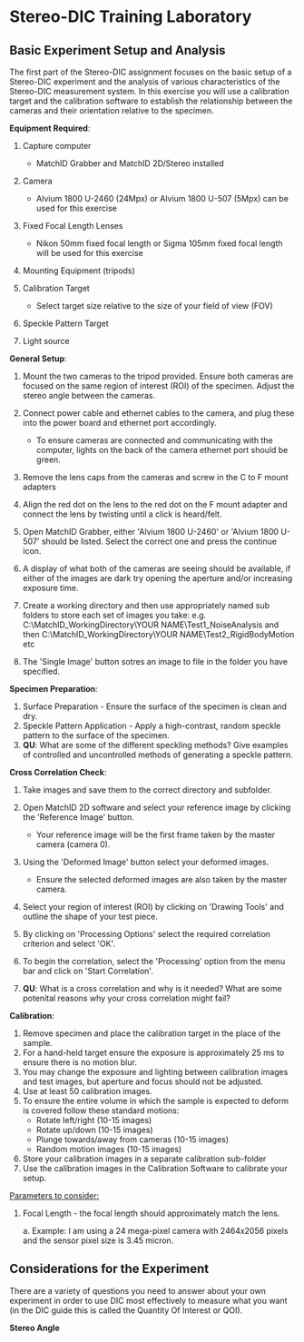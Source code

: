 # Stereo-DIC Training Laboratory
## Basic Experiment Setup and Analysis
The first part of the Stereo-DIC assignment focuses on the basic setup of a Stereo-DIC experiment and the analysis of various characteristics of the Stereo-DIC measurement system. In this exercise you will use a calibration target and the calibration software to establish the relationship between the cameras and their orientation relative to the specimen.

**Equipment Required**:
1. Capture computer
       
   * MatchID Grabber and MatchID 2D/Stereo installed    
2. Camera

   * Alvium 1800 U-2460 (24Mpx) or Alvium 1800 U-507 (5Mpx) can be used for this exercise
3.  Fixed Focal Length Lenses

    * Nikon 50mm fixed focal length or Sigma 105mm fixed focal length will be used for this exercise

4.  Mounting Equipment (tripods)
5.  Calibration Target
    
    * Select target size relative to the size of your field of view (FOV)
6. Speckle Pattern Target
7. Light source


**General Setup**:

1. Mount the two cameras to the tripod provided. Ensure both cameras are focused on the same region of interest (ROI) of the specimen.  Adjust the stereo angle between the cameras.
2. Connect power cable and ethernet cables to the camera, and plug these into the power board and ethernet port accordingly.

    * To ensure cameras are connected and communicating with the computer, lights on the back of the camera ethernet port should be green.

3. Remove the lens caps from the cameras and screw in the C to F mount adapters  
4. Align the red dot on the lens to the red dot on the F mount adapter and connect the lens by twisting until a click is heard/felt.
5. Open MatchID Grabber, either 'Alvium 1800 U-2460' or 'Alvium 1800 U-507' should be listed. Select the correct one and press the continue icon.
6. A display of what both of the cameras are seeing should be available, if either of the images are dark try opening the aperture and/or increasing exposure time.
7. Create a working directory and then use appropriately named sub folders to store each set of images you take: e.g. C:\MatchID_WorkingDirectory\YOUR NAME\Test1_NoiseAnalysis and then C:\MatchID_WorkingDirectory\YOUR NAME\Test2_RigidBodyMotion etc
8. The 'Single Image' button sotres an image to file in the folder you have specified.


**Specimen Preparation**:
1. Surface Preparation - Ensure the surface of the specimen is clean and dry.
2. Speckle Pattern Application - Apply a high-contrast, random speckle pattern to the surface of the specimen.
3. **QU**: What are some of the different speckling methods? Give examples of controlled and uncontrolled methods of generating a speckle pattern.

**Cross Correlation Check**:

1. Take images and save them to the correct directory and subfolder.
2. Open MatchID 2D software and select your reference image by clicking the 'Reference Image' button.

    * Your reference image will be the first frame taken by the master camera (camera 0).
3. Using the 'Deformed Image' button select your deformed images.   

     * Ensure the selected deformed images are also taken by the master camera. 
4. Select your region of interest (ROI) by clicking on 'Drawing Tools' and outline the shape of your test piece.     
5. By clicking on 'Processing Options' select the required correlation criterion and select 'OK'.
6. To begin the correlation, select the 'Processing' option from the menu bar and click on 'Start Correlation'.
7. **QU**: What is a cross correlation and why is it needed? What are some potenital reasons why your cross correlation might fail?

**Calibration**:

1. Remove specimen and place the calibration target in the place of the sample. 
2. For a hand-held target ensure the exposure is approximately 25 ms to ensure there is no motion blur.
3. You may change the exposure and lighting between calibration images and test images, but aperture and focus should not be adjusted.
4. Use at least 50 calibration images. 
5. To ensure the entire volume in which the sample is expected to deform is covered follow these standard motions:
    * Rotate left/right (10-15 images)
    * Rotate up/down (10-15 images)
    * Plunge towards/away from cameras (10-15 images)
    * Random motion images (10-15 images)  
6. Store your calibration images in a separate calibration sub-folder    
7. Use the calibration images in the Calibration Software to calibrate your setup.

<u>Parameters to consider:</u>

1. Focal Length - the focal length should approximately match the lens.

   a. Example: I am using a 24 mega-pixel camera with 2464x2056 pixels and the sensor pixel size is 3.45 micron. 













## Considerations for the Experiment
There are a variety of questions you need to answer about your own experiment in order to use DIC most effectively to measure what you want (in the DIC guide this is called the Quantity Of Interest or QOI).


**Stereo Angle**